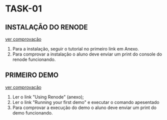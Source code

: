# TASK-01

## INSTALAÇÃO DO RENODE
[ver comprovação](comprovacao_instalacao.png)

1. Para a instalação, seguir o tutorial no primeiro link em Anexo.
2. Para comprovar a instalação o aluno deve enviar um print do console do renode funcionando.

## PRIMEIRO DEMO
[ver comprovação](comprovacao_demo.png)
1. Ler o link "Using Renode" (anexo);
2. Ler o link "Running your first demo" e executar o comando apesentado
3. Para comprovar a execução do demo o aluno deve enviar um print do demo funcionando.
